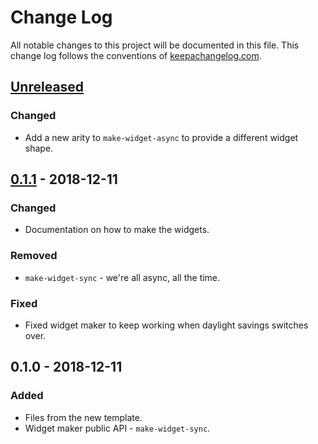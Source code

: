 # Change Log
All notable changes to this project will be documented in this file. This change log follows the conventions of [keepachangelog.com](http://keepachangelog.com/).

## [Unreleased]
### Changed
- Add a new arity to `make-widget-async` to provide a different widget shape.

## [0.1.1] - 2018-12-11
### Changed
- Documentation on how to make the widgets.

### Removed
- `make-widget-sync` - we're all async, all the time.

### Fixed
- Fixed widget maker to keep working when daylight savings switches over.

## 0.1.0 - 2018-12-11
### Added
- Files from the new template.
- Widget maker public API - `make-widget-sync`.

[Unreleased]: https://github.com/your-name/aoc2018/compare/0.1.1...HEAD
[0.1.1]: https://github.com/your-name/aoc2018/compare/0.1.0...0.1.1
